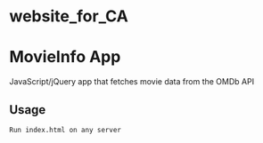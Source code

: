 # website_for_CA

# MovieInfo App

JavaScript/jQuery app that fetches movie data from the OMDb API

## Usage

```bash
Run index.html on any server
```
